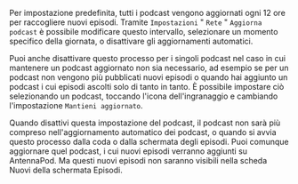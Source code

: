 Per impostazione predefinita, tutti i podcast vengono aggiornati ogni 12 ore per
raccogliere nuovi episodi. Tramite `Impostazioni` " `Rete` " `Aggiorna podcast`
è possibile modificare questo intervallo, selezionare un momento specifico della
giornata, o disattivare gli aggiornamenti automatici.

Puoi anche disattivare questo processo per i singoli podcast nel caso in cui
mantenere un podcast aggiornato non sia necessario, ad esempio se per un podcast
non vengono più pubblicati nuovi episodi o quando hai aggiunto un podcast i cui
episodi ascolti solo di tanto in tanto. È possibile impostare ciò selezionando
un podcast, toccando l'icona dell'ingranaggio e cambiando l'impostazione
`Mantieni aggiornato`.

Quando disattivi questa impostazione del podcast, il podcast non sarà più
compreso nell'aggiornamento automatico dei podcast, o quando si avvia questo
processo dalla coda o dalla schermata degli episodi. Puoi comunque aggiornare
quel podcast, i cui nuovi episodi verranno aggiunti su AntennaPod. Ma questi
nuovi episodi non saranno visibili nella scheda Nuovi della schermata Episodi.
